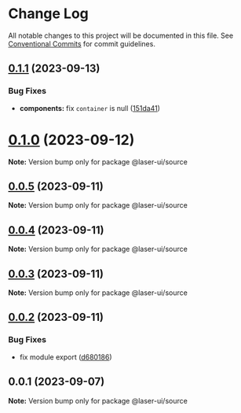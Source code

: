 # Change Log

All notable changes to this project will be documented in this file. See [Conventional Commits](https://conventionalcommits.org) for commit guidelines.

## [0.1.1](https://github.com/laser-ui/laser-ui/compare/v0.1.0...v0.1.1) (2023-09-13)

### Bug Fixes

- **components:** fix `container` is null ([151da41](https://github.com/laser-ui/laser-ui/commit/151da41063f8e629ef18ece4d70c9a35cb38b2f8))

# [0.1.0](https://github.com/laser-ui/laser-ui/compare/v0.0.5...v0.1.0) (2023-09-12)

**Note:** Version bump only for package @laser-ui/source

## [0.0.5](https://github.com/laser-ui/laser-ui/compare/v0.0.4...v0.0.5) (2023-09-11)

**Note:** Version bump only for package @laser-ui/source

## [0.0.4](https://github.com/laser-ui/laser-ui/compare/v0.0.3...v0.0.4) (2023-09-11)

**Note:** Version bump only for package @laser-ui/source

## [0.0.3](https://github.com/laser-ui/laser-ui/compare/v0.0.2...v0.0.3) (2023-09-11)

**Note:** Version bump only for package @laser-ui/source

## [0.0.2](https://github.com/laser-ui/laser-ui/compare/v0.0.1...v0.0.2) (2023-09-11)

### Bug Fixes

- fix module export ([d680186](https://github.com/laser-ui/laser-ui/commit/d68018638b7521cb266e778a59444424f83502a6))

## 0.0.1 (2023-09-07)

**Note:** Version bump only for package @laser-ui/source
